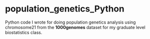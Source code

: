 # population_genetics_Python
Python code I wrote for doing population genetics analysis using chromosome21 from the <b>1000genomes</b> dataset for my graduate level biostatistics class. 
